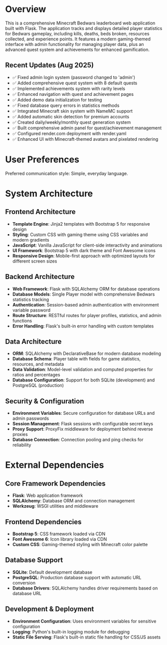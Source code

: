 # Overview

This is a comprehensive Minecraft Bedwars leaderboard web application built with Flask. The application tracks and displays detailed player statistics for Bedwars gameplay, including kills, deaths, beds broken, resources collected, and experience points. It features a modern gaming-themed interface with admin functionality for managing player data, plus an advanced quest system and achievements for enhanced gamification.

## Recent Updates (Aug 2025)
- ✅ Fixed admin login system (password changed to 'admin')
- ✅ Added comprehensive quest system with 8 default quests
- ✅ Implemented achievements system with rarity levels
- ✅ Enhanced navigation with quest and achievement pages
- ✅ Added demo data initialization for testing
- ✅ Fixed database query errors in statistics methods
- ✅ Integrated Minecraft skin system with NameMC support
- ✅ Added automatic skin detection for premium accounts
- ✅ Created daily/weekly/monthly quest generation system
- ✅ Built comprehensive admin panel for quest/achievement management
- ✅ Configured render.com deployment with render.yaml
- ✅ Enhanced UI with Minecraft-themed avatars and pixelated rendering

# User Preferences

Preferred communication style: Simple, everyday language.

# System Architecture

## Frontend Architecture
- **Template Engine**: Jinja2 templates with Bootstrap 5 for responsive design
- **Styling**: Custom CSS with gaming theme using CSS variables and modern gradients
- **JavaScript**: Vanilla JavaScript for client-side interactivity and animations
- **UI Framework**: Bootstrap 5 with dark theme and Font Awesome icons
- **Responsive Design**: Mobile-first approach with optimized layouts for different screen sizes

## Backend Architecture
- **Web Framework**: Flask with SQLAlchemy ORM for database operations
- **Database Models**: Single Player model with comprehensive Bedwars statistics tracking
- **Authentication**: Session-based admin authentication with environment variable password
- **Route Structure**: RESTful routes for player profiles, statistics, and admin functions
- **Error Handling**: Flask's built-in error handling with custom templates

## Data Architecture
- **ORM**: SQLAlchemy with DeclarativeBase for modern database modeling
- **Database Schema**: Player table with fields for game statistics, resources, and metadata
- **Data Validation**: Model-level validation and computed properties for ratios and percentages
- **Database Configuration**: Support for both SQLite (development) and PostgreSQL (production)

## Security & Configuration
- **Environment Variables**: Secure configuration for database URLs and admin passwords
- **Session Management**: Flask sessions with configurable secret keys
- **Proxy Support**: ProxyFix middleware for deployment behind reverse proxies
- **Database Connection**: Connection pooling and ping checks for reliability

# External Dependencies

## Core Framework Dependencies
- **Flask**: Web application framework
- **SQLAlchemy**: Database ORM and connection management
- **Werkzeug**: WSGI utilities and middleware

## Frontend Dependencies
- **Bootstrap 5**: CSS framework loaded via CDN
- **Font Awesome 6**: Icon library loaded via CDN
- **Custom CSS**: Gaming-themed styling with Minecraft color palette

## Database Support
- **SQLite**: Default development database
- **PostgreSQL**: Production database support with automatic URL conversion
- **Database Drivers**: SQLAlchemy handles driver requirements based on database URL

## Development & Deployment
- **Environment Configuration**: Uses environment variables for sensitive configuration
- **Logging**: Python's built-in logging module for debugging
- **Static File Serving**: Flask's built-in static file handling for CSS/JS assets